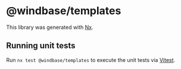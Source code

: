 # @windbase/templates

This library was generated with [Nx](https://nx.dev).

## Running unit tests

Run `nx test @windbase/templates` to execute the unit tests via [Vitest](https://vitest.dev/).
